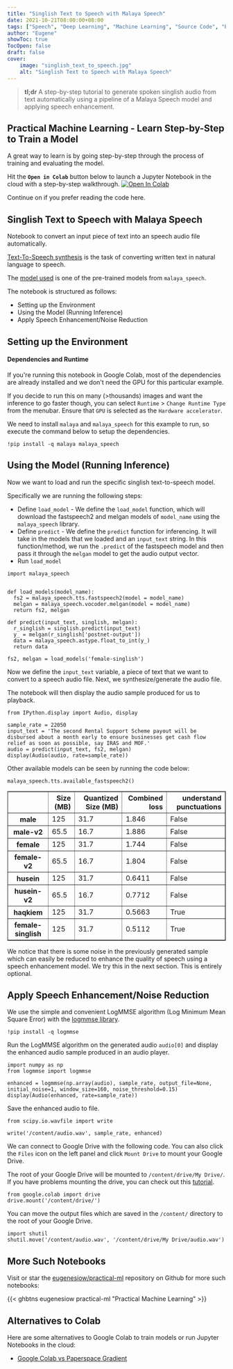 ```yaml
---
title: "Singlish Text to Speech with Malaya Speech"
date: 2021-10-21T08:00:00+08:00
tags: ["Speech", "Deep Learning", "Machine Learning", "Source Code", "PyTorch", "Text-to-Speech", "Jupyter Notebook", "Colab", "Natural Language Processing"]
author: "Eugene"
showToc: true
TocOpen: false
draft: false
cover:
    image: "singlish_text_to_speech.jpg"
    alt: "Singlish Text to Speech with Malaya Speech"
---
```


> **tl;dr** A step-by-step tutorial to generate spoken singlish audio from text automatically using a pipeline of a Malaya Speech model and applying speech enhancement. 

## Practical Machine Learning - Learn Step-by-Step to Train a Model

A great way to learn is by going step-by-step through the process of training and evaluating the model.

Hit the **`Open in Colab`** button below to launch a Jupyter Notebook in the cloud with a step-by-step walkthrough.
[![Open In Colab](https://colab.research.google.com/assets/colab-badge.svg)](https://colab.research.google.com/github/eugenesiow/practical-ml/blob/master/notebooks/Singlish_Text_to_Speech_with_Malaya_Speech.ipynb "Open in Colab")

Continue on if you prefer reading the code here.


## Singlish Text to Speech with Malaya Speech

Notebook to convert an input piece of text into an speech audio file automatically.

[Text-To-Speech synthesis](https://paperswithcode.com/task/text-to-speech-synthesis) is the task of converting written text in natural language to speech.

The [model used](https://malaya-speech.readthedocs.io/en/latest/tts-singlish.html) is one of the pre-trained models from `malaya_speech`.

The notebook is structured as follows:
* Setting up the Environment
* Using the Model (Running Inference)
* Apply Speech Enhancement/Noise Reduction

## Setting up the Environment

#### Dependencies and Runtime

If you're running this notebook in Google Colab, most of the dependencies are already installed and we don't need the GPU for this particular example. 

If you decide to run this on many (>thousands) images and want the inference to go faster though, you can select `Runtime` > `Change Runtime Type` from the menubar. Ensure that `GPU` is selected as the `Hardware accelerator`.

We need to install `malaya` and `malaya_speech` for this example to run, so execute the command below to setup the dependencies.


```
!pip install -q malaya malaya_speech
```

## Using the Model (Running Inference)

Now we want to load and run the specific singlish text-to-speech model.

Specifically we are running the following steps:

* Define `load_model` - We define the `load_model` function, which will download the fastspeech2 and melgan models of `model_name` using the `malaya_speech` library. 
* Define `predict` - We define the `predict` function for inferencing. It will take in the models that we loaded and an `input_text` string. In this function/method, we run the `.predict` of the fastspeech model and then pass it through the `melgan` model to get the audio output vector.
* Run `load_model`


```
import malaya_speech


def load_models(model_name):
  fs2 = malaya_speech.tts.fastspeech2(model = model_name)
  melgan = malaya_speech.vocoder.melgan(model = model_name)
  return fs2, melgan

def predict(input_text, singlish, melgan):
  r_singlish = singlish.predict(input_text)
  y_ = melgan(r_singlish['postnet-output'])
  data = malaya_speech.astype.float_to_int(y_)
  return data

fs2, melgan = load_models('female-singlish')
```

Now we define the `input_text` variable, a piece of text that we want to convert to a speech audio file. Next, we synthesize/generate the audio file.

The notebook will then display the audio sample produced for us to playback.


```
from IPython.display import Audio, display

sample_rate = 22050
input_text = 'The second Rental Support Scheme payout will be disbursed about a month early to ensure businesses get cash flow relief as soon as possible, say IRAS and MOF.'
audio = predict(input_text, fs2, melgan)
display(Audio(audio, rate=sample_rate))
```

Other available models can be seen by running the code below:


```
malaya_speech.tts.available_fastspeech2()
```




<div>
<style scoped>
    .dataframe tbody tr th:only-of-type {
        vertical-align: middle;
    }

    .dataframe tbody tr th {
        vertical-align: top;
    }

    .dataframe thead th {
        text-align: right;
    }
</style>
<table border="1" class="dataframe">
  <thead>
    <tr style="text-align: right;">
      <th></th>
      <th>Size (MB)</th>
      <th>Quantized Size (MB)</th>
      <th>Combined loss</th>
      <th>understand punctuations</th>
    </tr>
  </thead>
  <tbody>
    <tr>
      <th>male</th>
      <td>125</td>
      <td>31.7</td>
      <td>1.846</td>
      <td>False</td>
    </tr>
    <tr>
      <th>male-v2</th>
      <td>65.5</td>
      <td>16.7</td>
      <td>1.886</td>
      <td>False</td>
    </tr>
    <tr>
      <th>female</th>
      <td>125</td>
      <td>31.7</td>
      <td>1.744</td>
      <td>False</td>
    </tr>
    <tr>
      <th>female-v2</th>
      <td>65.5</td>
      <td>16.7</td>
      <td>1.804</td>
      <td>False</td>
    </tr>
    <tr>
      <th>husein</th>
      <td>125</td>
      <td>31.7</td>
      <td>0.6411</td>
      <td>False</td>
    </tr>
    <tr>
      <th>husein-v2</th>
      <td>65.5</td>
      <td>16.7</td>
      <td>0.7712</td>
      <td>False</td>
    </tr>
    <tr>
      <th>haqkiem</th>
      <td>125</td>
      <td>31.7</td>
      <td>0.5663</td>
      <td>True</td>
    </tr>
    <tr>
      <th>female-singlish</th>
      <td>125</td>
      <td>31.7</td>
      <td>0.5112</td>
      <td>True</td>
    </tr>
  </tbody>
</table>
</div>



We notice that there is some noise in the previously generated sample which can easily be reduced to enhance the quality of speech using a speech enhancement model. We try this in the next section. This is entirely optional.

## Apply Speech Enhancement/Noise Reduction

We use the simple and convenient LogMMSE algorithm (Log Minimum Mean Square Error) with the [logmmse library](https://github.com/wilsonchingg/logmmse).


```
!pip install -q logmmse
```

Run the LogMMSE algorithm on the generated audio `audio[0]` and  display the enhanced audio sample produced in an audio player.


```
import numpy as np
from logmmse import logmmse

enhanced = logmmse(np.array(audio), sample_rate, output_file=None, initial_noise=1, window_size=160, noise_threshold=0.15)
display(Audio(enhanced, rate=sample_rate))
```

Save the enhanced audio to file.


```
from scipy.io.wavfile import write

write('/content/audio.wav', sample_rate, enhanced)
```

We can connect to Google Drive with the following code. You can also click the `Files` icon on the left panel and click `Mount Drive` to mount your Google Drive.

The root of your Google Drive will be mounted to `/content/drive/My Drive/`. If you have problems mounting the drive, you can check out this [tutorial](https://towardsdatascience.com/downloading-datasets-into-google-drive-via-google-colab-bcb1b30b0166).


```
from google.colab import drive
drive.mount('/content/drive/')
```

You can move the output files which are saved in the `/content/` directory to the root of your Google Drive.


```
import shutil
shutil.move('/content/audio.wav', '/content/drive/My Drive/audio.wav')
```

## More Such Notebooks

Visit or star the [eugenesiow/practical-ml](https://github.com/eugenesiow/practical-ml) repository on Github for more such notebooks:

{{< ghbtns eugenesiow practical-ml "Practical Machine Learning" >}}

## Alternatives to Colab

Here are some alternatives to Google Colab to train models or run Jupyter Notebooks in the cloud:

- [Google Colab vs Paperspace Gradient](https://news.machinelearning.sg/posts/google_colab_vs_paperspace_gradient/)
